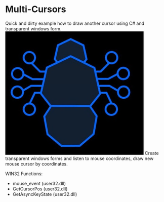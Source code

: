 # Multi-Cursors
Quick and dirty example how to draw another cursor using C# and transparent windows form.
![alt text](https://raw.githubusercontent.com/proxytype/Multi-Cursors/main/multicursor.gif)
Create transparent windows forms and listen to mouse coordinates, draw new mouse cursor by coordinates.

WIN32 Functions:
- mouse_event (user32.dll)
- GetCursorPos (user32.dll)
- GetAsyncKeyState (user32.dll)
